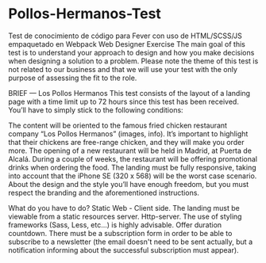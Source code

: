 # Pollos-Hermanos-Test
Test de conocimiento de código para Fever con uso de HTML/SCSS/JS empaquetado en Webpack
Web Designer Exercise
The main goal of this test is to understand your approach to design and how you make decisions when designing a solution to a problem. Please note the theme of this test is not related to our business and that we will use your test with the only purpose of assessing the fit to the role.

BRIEF — Los Pollos Hermanos
This test consists of the layout of a landing page with a time limit up to 72 hours since this test has been received. You’ll have to simply stick to the following conditions:

The content will be oriented to the famous fried chicken restaurant company “Los Pollos Hermanos” (images, info).
It’s important to highlight that their chickens are free-range chicken, and they will make you order more.
The opening of a new restaurant will be held in Madrid, at Puerta de Alcalá.
During a couple of weeks, the restaurant will be offering promotional drinks when ordering the food.
The landing must be fully responsive, taking into account that the iPhone SE (320 x 568) will be the worst case scenario.
About the design and the style you’ll have enough freedom, but you must respect the branding and the aforementioned instructions.

What do you have to do?
Static Web - Client side. The landing must be viewable from a static resources server. Http-server.
The use of styling frameworks (Sass, Less, etc...) is highly advisable.
Offer duration countdown.
There must be a subscription form in order to be able to subscribe to a newsletter (the email doesn't need to be sent actually, but a notification informing about the successful subscription must appear).
